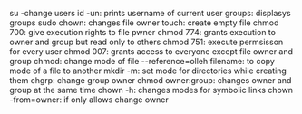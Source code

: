 su -change users
id -un: prints username of current user
groups: displasys groups
sudo chown: changes file owner
touch: create empty file
chmod 700: give execution rights to file pwner
chmod 774: grants execution to owner and group but read only to others
chmod 751: execute permsisson for every user
chmod 007: grants access to everyone except file owner and group
chmod: change mode of file
--reference=olleh filename: to copy mode of a file to another
mkdir -m: set mode for directories while creating them
chgrp: change group owner
chmod owner:group: changes owner and group at the same time
chown -h: changes modes for symbolic links
chown -from=owner: if only allows change owner
